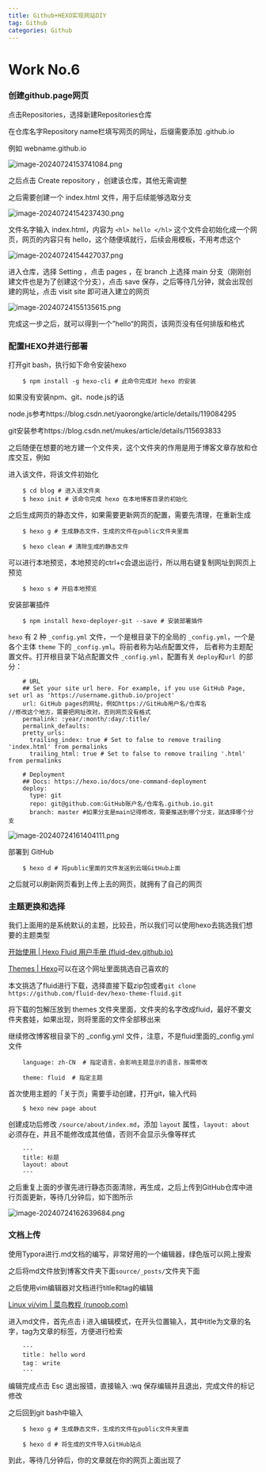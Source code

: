 ```yaml
---
title: Github+HEXO实现网站DIY
tag: Github
categories: Github
---
```


# Work No.6

### 创建github.page网页

点击Repositories，选择新建Repositories仓库

在仓库名字Repository name栏填写网页的网址，后缀需要添加 .github.io

例如 webname.github.io

![image-20240724153741084.png](https://s2.loli.net/2024/07/25/CagbJOAwjnGZl5h.png)

之后点击 Create repository ，创建该仓库，其他无需调整

之后需要创建一个 index.html 文件，用于后续能够选取分支

![image-20240724154237430.png](https://s2.loli.net/2024/07/25/fCE81aVXuvQHwkK.png)

文件名字输入 index.html，内容为 `<hl> hello </hl>` 这个文件会初始化成一个网页，网页的内容只有 hello，这个随便填就行，后续会用模板，不用考虑这个

![image-20240724154427037.png](https://s2.loli.net/2024/07/25/xcCAzGZfilE8pXI.png)

进入仓库，选择 Setting ，点击 pages ，在 branch 上选择 main 分支（刚刚创建文件也是为了创建这个分支），点击 save 保存，之后等待几分钟，就会出现创建的网址，点击 visit site 即可进入建立的网页

![image-20240724155135615.png](https://s2.loli.net/2024/07/25/iJS68ZOUrkLHKBo.png)

完成这一步之后，就可以得到一个”hello“的网页，该网页没有任何排版和格式

### 配置HEXO并进行部署

打开git bash，执行如下命令安装hexo

```
	$ npm install -g hexo-cli # 此命令完成对 hexo 的安装
```

如果没有安装npm、git、node.js的话

node.js参考https://blog.csdn.net/yaorongke/article/details/119084295

git安装参考https://blog.csdn.net/mukes/article/details/115693833

之后随便在想要的地方建一个文件夹，这个文件夹的作用是用于博客文章存放和仓库交互，例如<blog>

进入该文件，将该文件初始化

```
	$ cd blog # 进入该文件夹
	$ hexo init # 该命令完成 hexo 在本地博客目录的初始化
```

之后生成网页的静态文件，如果需要更新网页的配置，需要先清理，在重新生成

```
	$ hexo g # 生成静态文件，生成的文件在public文件夹里面
	
	$ hexo clean # 清除生成的静态文件
```

可以进行本地预览，本地预览的ctrl+c会退出运行，所以用右键复制网址到网页上预览

```
	$ hexo s # 开启本地预览
```

安装部署插件

```
	$ npm install hexo-deployer-git --save # 安装部署插件
```

`hexo` 有 2 种 `_config.yml` 文件，一个是根目录下的全局的 `_config.yml`，一个是各个主体 `theme` 下的 `_config.yml`。将前者称为站点配置文件， 后者称为主题配置文件。打开根目录下站点配置文件 `_config.yml`，配置有关 `deploy`和`url `的部分：

```
	# URL
	## Set your site url here. For example, if you use GitHub Page, set url as 'https://username.github.io/project'
	url: GitHub pages的网址，例如https://GitHub用户名/仓库名               //修改这个地方，需要把网址改对，否则网页没有格式
	permalink: :year/:month/:day/:title/
	permalink_defaults:
	pretty_urls:
	  trailing_index: true # Set to false to remove trailing 'index.html' from permalinks
	  trailing_html: true # Set to false to remove trailing '.html' from permalinks
	
	# Deployment
	## Docs: https://hexo.io/docs/one-command-deployment
	deploy:
	  type: git
	  repo: git@github.com:GitHub账户名/仓库名.github.io.git
	  branch: master #如果分支是main记得修改，需要推送到哪个分支，就选择哪个分支
```

![image-20240724161404111.png](https://s2.loli.net/2024/07/25/Us5zgjtJm8fKQ6X.png)

部署到 GitHub

```
	$ hexo d # 将public里面的文件发送到云端GitHub上面
```

之后就可以刷新网页看到上传上去的网页，就拥有了自己的网页

### 主题更换和选择

我们上面用的是系统默认的主题，比较丑，所以我们可以使用hexo去挑选我们想要的主题类型

[开始使用 | Hexo Fluid 用户手册 (fluid-dev.github.io)](https://fluid-dev.github.io/hexo-fluid-docs/start/#更新主题)

[Themes | Hexo](https://hexo.io/themes/)可以在这个网址里面挑选自己喜欢的

本文挑选了fluid进行下载，选择直接下载zip包或者`git clone https://github.com/fluid-dev/hexo-theme-fluid.git`

将下载的包解压放到 themes 文件夹里面，文件夹的名字改成fluid，最好不要文件夹套娃，如果出现，则将里面的文件全部移出来

继续修改博客根目录下的 _config.yml 文件，注意，不是fluid里面的_config.yml文件

```
	language: zh-CN  # 指定语言，会影响主题显示的语言，按需修改
	
	theme: fluid  # 指定主题
```

首次使用主题的「关于页」需要手动创建，打开git，输入代码

```
	$ hexo new page about
```

创建成功后修改 `/source/about/index.md`，添加 `layout` 属性，`layout: about` 必须存在，并且不能修改成其他值，否则不会显示头像等样式

```
	---
	title: 标题
	layout: about
	---
```

之后重复上面的步骤先进行静态页面清除，再生成，之后上传到GitHub仓库中进行页面更新，等待几分钟后，如下图所示

![image-20240724162639684.png](https://s2.loli.net/2024/07/25/2wTjGbtilvdkBpW.png)

### 文档上传

使用Typora进行.md文档的编写，非常好用的一个编辑器，绿色版可以网上搜索

之后将md文件放到博客文件夹下面` source/_posts/ `文件夹下面

之后使用vim编辑器对文档进行title和tag的编辑

[Linux vi/vim | 菜鸟教程 (runoob.com)](https://www.runoob.com/linux/linux-vim.html)

进入md文件，首先点击 i 进入编辑模式，在开头位置输入，其中title为文章的名字，tag为文章的标签，方便进行检索

```
	---
	title： hello word
	tag： write
	---
```

编辑完成点击 Esc 退出报错，直接输入 :wq 保存编辑并且退出，完成文件的标记修改

之后回到git bash中输入

```
	$ hexo g # 生成静态文件，生成的文件在public文件夹里面

	$ hexo d # 将生成的文件导入GitHub站点
```

到此，等待几分钟后，你的文章就在你的网页上面出现了
